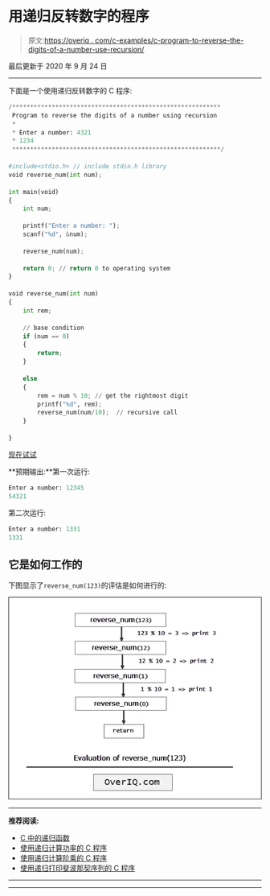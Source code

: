 # 用递归反转数字的程序

> 原文:[https://overiq . com/c-examples/c-program-to-reverse-the-digits-of-a-number-use-recursion/](https://overiq.com/c-examples/c-program-to-reverse-the-digits-of-a-number-using-recursion/)

最后更新于 2020 年 9 月 24 日

* * *

下面是一个使用递归反转数字的 C 程序:

```py
/**********************************************************
 Program to reverse the digits of a number using recursion 
 * 
 * Enter a number: 4321
 * 1234
 **********************************************************/

#include<stdio.h> // include stdio.h library
void reverse_num(int num);

int main(void)
{    
    int num;

    printf("Enter a number: ");
    scanf("%d", &num);       

    reverse_num(num);

    return 0; // return 0 to operating system
}

void reverse_num(int num)
{    
    int rem;

    // base condition
    if (num == 0)
    {
        return;
    }

    else
    {
        rem = num % 10; // get the rightmost digit
        printf("%d", rem);
        reverse_num(num/10);  // recursive call
    }

}

```

[现在试试](https://overiq.com/c-online-compiler/4L0/)

**预期输出:**第一次运行:

```py
Enter a number: 12345
54321

```

第二次运行:

```py
Enter a number: 1331 
1331

```

## 它是如何工作的

下图显示了`reverse_num(123)`的评估是如何进行的:

![](img/0ad2112eec3885c0c9a9b449cc4bdc53.png)

* * *

**推荐阅读:**

*   [C 中的递归函数](/c-programming-101/recursive-function-in-c/)
*   [使用递归计算功率的 C 程序](/c-examples/c-program-to-calculate-the-power-using-recursion/)
*   [使用递归计算阶乘的 C 程序](/c-examples/c-program-to-calculate-factorial-using-recursion/)
*   [使用递归打印斐波那契序列的 C 程序](/c-examples/c-program-to-print-fibonacci-sequence-using-recursion/)

* * *

* * *